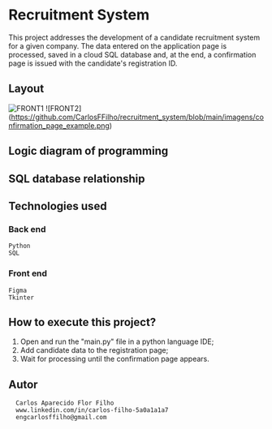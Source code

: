 # Recruitment System
This project addresses the development of a candidate recruitment system for a given company. The data entered on the application page is processed, saved in a cloud SQL database and, at the end, a confirmation page is issued with the candidate's registration ID.

## Layout
![FRONT1](https://github.com/CarlosFFilho/recruitment_system/blob/main/imagens/recruitment_page_example.png) ![FRONT2] (https://github.com/CarlosFFilho/recruitment_system/blob/main/imagens/confirmation_page_example.png)

## Logic diagram of programming

## SQL database relationship

## Technologies used
### Back end
    Python
    SQL
    
### Front end
    Figma
    Tkinter

## How to execute this project?
  1. Open and run the "main.py" file in a python language IDE;
  2. Add candidate data to the registration page;
  3. Wait for processing until the confirmation page appears.

## Autor

      Carlos Aparecido Flor Filho
      www.linkedin.com/in/carlos-filho-5a0a1a1a7
      engcarlosffilho@gmail.com
